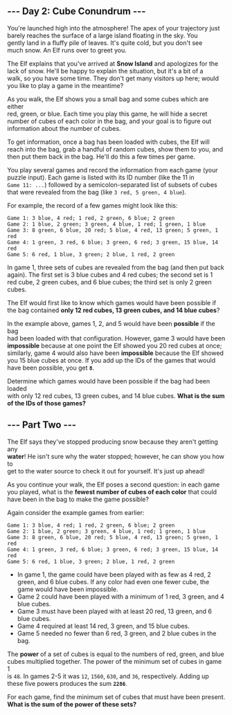 ## --- Day 2: Cube Conundrum ---
You're launched high into the atmosphere! The apex of your trajectory just  
barely reaches the surface of a large island floating in the sky. You  
gently land in a fluffy pile of leaves. It's quite cold, but you don't see  
much snow. An Elf runs over to greet you.

The Elf explains that you've arrived at **Snow Island** and apologizes for the  
lack of snow. He'll be happy to explain the situation, but it's a bit of a  
walk, so you have some time. They don't get many visitors up here; would  
you like to play a game in the meantime?

As you walk, the Elf shows you a small bag and some cubes which are either   
red, green, or blue. Each time you play this game, he will hide a secret  
number of cubes of each color in the bag, and your goal is to figure out  
information about the number of cubes.

To get information, once a bag has been loaded with cubes, the Elf will  
reach into the bag, grab a handful of random cubes, show them to you, and  
then put them back in the bag. He'll do this a few times per game.

You play several games and record the information from each game (your  
puzzle input). Each game is listed with its ID number (like the 11 in  
`Game 11: ...`) followed by a semicolon-separated list of subsets of cubes  
that were revealed from the bag (like `3 red, 5 green, 4 blue`).

For example, the record of a few games might look like this:

```
Game 1: 3 blue, 4 red; 1 red, 2 green, 6 blue; 2 green
Game 2: 1 blue, 2 green; 3 green, 4 blue, 1 red; 1 green, 1 blue
Game 3: 8 green, 6 blue, 20 red; 5 blue, 4 red, 13 green; 5 green, 1 red
Game 4: 1 green, 3 red, 6 blue; 3 green, 6 red; 3 green, 15 blue, 14 red
Game 5: 6 red, 1 blue, 3 green; 2 blue, 1 red, 2 green
```

In game 1, three sets of cubes are revealed from the bag (and then put back  
again). The first set is 3 blue cubes and 4 red cubes; the second set is 1  
red cube, 2 green cubes, and 6 blue cubes; the third set is only 2 green  
cubes.

The Elf would first like to know which games would have been possible if  
the bag contained **only 12 red cubes, 13 green cubes, and 14 blue cubes**?  

In the example above, games 1, 2, and 5 would have been **possible** if the bag  
had been loaded with that configuration. However, game 3 would have been  
**impossible** because at one point the Elf showed you 20 red cubes at once;  
similarly, game 4 would also have been **impossible** because the Elf showed  
you 15 blue cubes at once. If you add up the IDs of the games that would  
have been possible, you get **`8`**.

Determine which games would have been possible if the bag had been loaded  
with only 12 red cubes, 13 green cubes, and 14 blue cubes. **What is the sum  
of the IDs of those games?**


## --- Part Two ---
The Elf says they've stopped producing snow because they aren't getting any  
**water**! He isn't sure why the water stopped; however, he can show you how to  
get to the water source to check it out for yourself. It's just up ahead!

As you continue your walk, the Elf poses a second question: in each game  
you played, what is the **fewest number of cubes of each color** that could  
have been in the bag to make the game possible?

Again consider the example games from earlier:

```
Game 1: 3 blue, 4 red; 1 red, 2 green, 6 blue; 2 green
Game 2: 1 blue, 2 green; 3 green, 4 blue, 1 red; 1 green, 1 blue
Game 3: 8 green, 6 blue, 20 red; 5 blue, 4 red, 13 green; 5 green, 1 red
Game 4: 1 green, 3 red, 6 blue; 3 green, 6 red; 3 green, 15 blue, 14 red
Game 5: 6 red, 1 blue, 3 green; 2 blue, 1 red, 2 green
```

- In game 1, the game could have been played with as few as 4 red, 2  
  green, and 6 blue cubes. If any color had even one fewer cube, the  
  game would have been impossible.
- Game 2 could have been played with a minimum of 1 red, 3 green, and 4  
  blue cubes.
- Game 3 must have been played with at least 20 red, 13 green, and 6  
  blue cubes.
- Game 4 required at least 14 red, 3 green, and 15 blue cubes.
- Game 5 needed no fewer than 6 red, 3 green, and 2 blue cubes in the  
  bag.

The **power** of a set of cubes is equal to the numbers of red, green, and blue  
cubes multiplied together. The power of the minimum set of cubes in game 1  
is `48`. In games 2-5 it was `12`, `1560`, `630`, and `36`, respectively. Adding up  
these five powers produces the sum **`2286`**.

For each game, find the minimum set of cubes that must have been present.  
**What is the sum of the power of these sets?**
